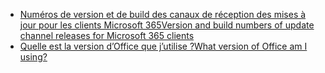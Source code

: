 - [<span data-ttu-id="57e69-101">Numéros de version et de build des canaux de réception des mises à jour pour les clients Microsoft 365</span><span class="sxs-lookup"><span data-stu-id="57e69-101">Version and build numbers of update channel releases for Microsoft 365 clients</span></span>](/officeupdates/update-history-office365-proplus-by-date)
- [<span data-ttu-id="57e69-102">Quelle est la version d’Office que j’utilise ?</span><span class="sxs-lookup"><span data-stu-id="57e69-102">What version of Office am I using?</span></span>](https://support.microsoft.com/office/932788b8-a3ce-44bf-bb09-e334518b8b19)
